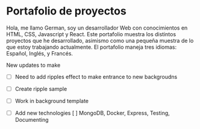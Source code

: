 # Portafolio de proyectos 

Hola, me llamo German, soy un desarrollador Web con conocimientos en HTML, CSS, Javascript y React. 
Este portafolio muestra los distintos proyectos que he desarrollado, asimismo como una pequeña muestra de lo que estoy trabajando actualmente. 
El portafolio maneja tres idiomas: Español, Inglés, y Francés. 

New updates to make 

- [ ] Need to add ripples effect to make entrance to new backgroudns
 - [ ] Create ripple sample
 - [ ] Work in background template

 - [ ] Add new technologies
  [ ] MongoDB, Docker, Express, Testing, Documenting

